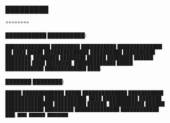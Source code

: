 ## █████████ 
========
### ███████████ ██████████:
██████████████ █████████ ███████████ ██████████████ ██ ████ █████ ██████████████ ██████████ ██████████ ████████.
████████ ████████ ██████ ████████ ██████ ████████ ████ ████████.
█████████████ █████ ████████████ █████████████ ████.
### ███████ ████████:
█████ █████████████ █████ ██████████████ ███████████ ████████████ █████████████.
████ ███████████ ███████ ███████████████ ██████████ ██████.
███████████ ██████ ████████████ █████████ ██████████████ ████████████ ███.
`████ ███████ █████████`

